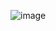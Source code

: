 ![image](https://user-images.githubusercontent.com/56351738/147821113-3b75f504-9347-4950-ba5e-c0dc059821a2.png)

